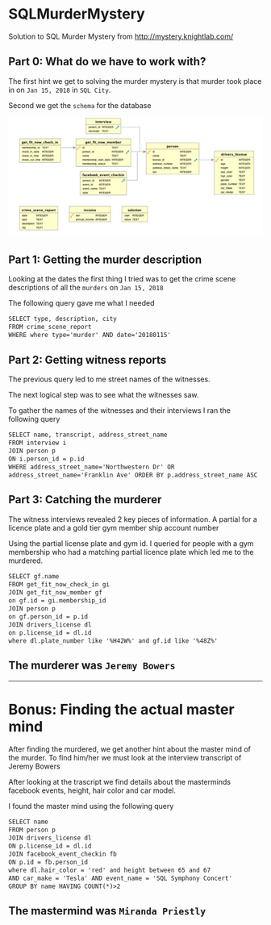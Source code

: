 # SQLMurderMystery
Solution to SQL Murder Mystery from http://mystery.knightlab.com/ 


## Part 0: What do we have to work with? 

The first hint we get to solving the murder mystery is that murder took place in on `Jan 15, 2018` in `SQL City`.

Second we get the `schema` for the database  

![](schma.JPG)

## Part 1: Getting the murder description

Looking at the dates the first thing I tried was to get the crime scene descriptions of all the `murders` on `Jan 15, 2018`

The following query gave me what I needed

```
SELECT type, description, city
FROM crime_scene_report
WHERE where type='murder' AND date='20180115'
```


## Part 2: Getting witness reports

The previous query led to me street names of the witnesses.

The next logical step was to see what the witnesses saw.

To gather the names of the witnesses and their interviews I ran the following query

```
SELECT name, transcript, address_street_name 
FROM interview i
JOIN person p
ON i.person_id = p.id
WHERE address_street_name='Northwestern Dr' OR address_street_name='Franklin Ave' ORDER BY p.address_street_name ASC

```

## Part 3: Catching the murderer

The witness interviews revealed 2 key pieces of information. A partial for a licence plate and a gold tier gym member ship account number

Using the partial license plate and gym id. I queried for people with a gym membership who had a matching partial licence plate which led me to the murdered. 


```
SELECT gf.name
FROM get_fit_now_check_in gi
JOIN get_fit_now_member gf
on gf.id = gi.membership_id
JOIN person p
on gf.person_id = p.id
JOIN drivers_license dl
on p.license_id = dl.id
where dl.plate_number like '%H42W%' and gf.id like '%48Z%'
```

## The murderer was `Jeremy Bowers`

---

# Bonus: Finding the actual master mind

After finding the murdered, we get another hint about the master mind of the murder. To find him/her we must look at the interview transcript of Jeremy Bowers

After looking at the trascript we find details about the masterminds facebook events, height, hair color and car model. 

I found the master mind using the following query

```
SELECT name
FROM person p 
JOIN drivers_license dl
ON p.license_id = dl.id
JOIN facebook_event_checkin fb
ON p.id = fb.person_id
where dl.hair_color = 'red' and height between 65 and 67 
AND car_make = 'Tesla' AND event_name = 'SQL Symphony Concert'
GROUP BY name HAVING COUNT(*)>2
```

## The mastermind was `Miranda Priestly`
